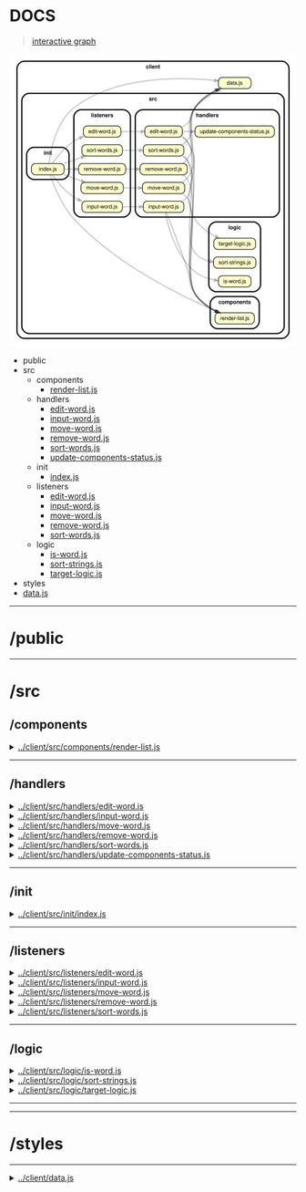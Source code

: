 <!-- BEGIN TITLE -->

# DOCS

<!-- END TITLE -->

<!-- BEGIN TREE -->

> [interactive graph](./dependency-graph.html)

![dependency graph](./dependency-graph.svg)

<!-- END TREE -->

<!-- BEGIN TOC -->

- public
- src
  - components
    - [render-list.js](#clientsrccomponentsrender-listjs)
  - handlers
    - [edit-word.js](#clientsrchandlersedit-wordjs)
    - [input-word.js](#clientsrchandlersinput-wordjs)
    - [move-word.js](#clientsrchandlersmove-wordjs)
    - [remove-word.js](#clientsrchandlersremove-wordjs)
    - [sort-words.js](#clientsrchandlerssort-wordsjs)
    - [update-components-status.js](#clientsrchandlersupdate-components-statusjs)
  - init
    - [index.js](#clientsrcinitindexjs)
  - listeners
    - [edit-word.js](#clientsrclistenersedit-wordjs)
    - [input-word.js](#clientsrclistenersinput-wordjs)
    - [move-word.js](#clientsrclistenersmove-wordjs)
    - [remove-word.js](#clientsrclistenersremove-wordjs)
    - [sort-words.js](#clientsrclistenerssort-wordsjs)
  - logic
    - [is-word.js](#clientsrclogicis-wordjs)
    - [sort-strings.js](#clientsrclogicsort-stringsjs)
    - [target-logic.js](#clientsrclogictarget-logicjs)
- styles
- [data.js](#clientdatajs)

---

<!-- END TOC -->

<!-- BEGIN DOCS -->

# /public

---

# /src

## /components

<details><summary><a href="../../client/src/components/render-list.js" id="clientsrccomponentsrender-listjs">../client/src/components/render-list.js</a></summary>

## Constants

<dl>
<dt><a href="#renderList">renderList</a></dt>
<dd><p>Render components to UI.</p>
</dd>
</dl>

## Functions

<dl>
<dt><a href="#renderListNew">renderListNew([data])</a></dt>
<dd><p>Render components of the New table on the UI.</p>
</dd>
<dt><a href="#renderListRem">renderListRem([data])</a></dt>
<dd><p>Render components of the Rem table on the UI.</p>
</dd>
</dl>

<a name="renderList"></a>

## renderList

Render components to UI.

| Param          | Type                | Default                               | Description                                                        |
| -------------- | ------------------- | ------------------------------------- | ------------------------------------------------------------------ |
| [data]         | <code>object</code> | <code>{}</code>                       | An object which contain word lists, sort type and other variables. |
| [listToRender] | <code>string</code> | <code>&quot;&#x27;&#x27;&quot;</code> | A string indicates which table(s) to render.                       |

<a name="renderListNew"></a>

## renderListNew([data])

Render components of the New table on the UI.

| Param  | Type                | Default         | Description                                                        |
| ------ | ------------------- | --------------- | ------------------------------------------------------------------ |
| [data] | <code>object</code> | <code>{}</code> | An object which contain word lists, sort type and other variables. |

<a name="renderListRem"></a>

## renderListRem([data])

Render components of the Rem table on the UI.

| Param  | Type                | Default         | Description                                                        |
| ------ | ------------------- | --------------- | ------------------------------------------------------------------ |
| [data] | <code>object</code> | <code>{}</code> | An object which contain word lists, sort type and other variables. |

</details>

---

## /handlers

<details><summary><a href="../../client/src/handlers/edit-word.js" id="clientsrchandlersedit-wordjs">../client/src/handlers/edit-word.js</a></summary>

## Constants

<dl>
<dt><a href="#editItemHandler">editItemHandler</a></dt>
<dd><p>Entry point for users edit a word on the list.
It is called each time the user clicks the &quot;pen&quot; button.</p>
</dd>
<dt><a href="#confirmEditWithEnterHandler">confirmEditWithEnterHandler</a></dt>
<dd><p>Entry point for users confirm edits on the list.
It is called each time the user press Enter key on label element.</p>
</dd>
</dl>

## Functions

<dl>
<dt><a href="#editItemHandlerNew">editItemHandlerNew(event)</a></dt>
<dd><p>Utility function of the handler of below event.
The user clicks the &quot;pen&quot; button.</p>
</dd>
<dt><a href="#editItemHandlerRem">editItemHandlerRem(event)</a></dt>
<dd><p>Utility function of the handler of below event.
The user clicks the &quot;pen&quot; button.</p>
</dd>
<dt><a href="#confirmEditWithEnterHandlerNew">confirmEditWithEnterHandlerNew(event)</a></dt>
<dd><p>Utility function of the handler of below event.
The user press Enter key on input element.</p>
</dd>
<dt><a href="#confirmEditWithEnterHandlerRem">confirmEditWithEnterHandlerRem(event)</a></dt>
<dd><p>Utility function of the handler of below event.
The user press Enter key on input element.</p>
</dd>
</dl>

<a name="editItemHandler"></a>

## editItemHandler

Entry point for users edit a word on the list.
It is called each time the user clicks the "pen" button.

| Param | Type               | Description                                          |
| ----- | ------------------ | ---------------------------------------------------- |
| event | <code>Event</code> | The event triggered when the user clicks the button. |

<a name="confirmEditWithEnterHandler"></a>

## confirmEditWithEnterHandler

Entry point for users confirm edits on the list.
It is called each time the user press Enter key on label element.

| Param | Type               | Description                                                         |
| ----- | ------------------ | ------------------------------------------------------------------- |
| event | <code>Event</code> | The event triggered when the user press Enter key on label element. |

<a name="editItemHandlerNew"></a>

## editItemHandlerNew(event)

Utility function of the handler of below event.
The user clicks the "pen" button.

| Param | Type               | Description                                          |
| ----- | ------------------ | ---------------------------------------------------- |
| event | <code>Event</code> | The event triggered when the user clicks the button. |

<a name="editItemHandlerRem"></a>

## editItemHandlerRem(event)

Utility function of the handler of below event.
The user clicks the "pen" button.

| Param | Type               | Description                                          |
| ----- | ------------------ | ---------------------------------------------------- |
| event | <code>Event</code> | The event triggered when the user clicks the button. |

<a name="confirmEditWithEnterHandlerNew"></a>

## confirmEditWithEnterHandlerNew(event)

Utility function of the handler of below event.
The user press Enter key on input element.

| Param | Type               | Description                                                         |
| ----- | ------------------ | ------------------------------------------------------------------- |
| event | <code>Event</code> | The event triggered when the user press Enter key on input element. |

<a name="confirmEditWithEnterHandlerRem"></a>

## confirmEditWithEnterHandlerRem(event)

Utility function of the handler of below event.
The user press Enter key on input element.

| Param | Type               | Description                                                         |
| ----- | ------------------ | ------------------------------------------------------------------- |
| event | <code>Event</code> | The event triggered when the user press Enter key on input element. |

</details>

<details><summary><a href="../../client/src/handlers/input-word.js" id="clientsrchandlersinput-wordjs">../client/src/handlers/input-word.js</a></summary>

## Constants

<dl>
<dt><a href="#inputWordHandler">inputWordHandler</a></dt>
<dd><p>Entry point for users adding a word to the list.
It is called each time the user clicks the &quot;add word&quot; button.</p>
</dd>
<dt><a href="#getInputWithEnterHandler">getInputWithEnterHandler</a></dt>
<dd><p>Entry point for users add word to list.
It is called each time the user press the &quot;Enter&quot; key.</p>
</dd>
</dl>

<a name="inputWordHandler"></a>

## inputWordHandler

Entry point for users adding a word to the list.
It is called each time the user clicks the "add word" button.

| Param | Type               | Description                                          |
| ----- | ------------------ | ---------------------------------------------------- |
| event | <code>Event</code> | The event triggered when the user clicks the button. |

<a name="getInputWithEnterHandler"></a>

## getInputWithEnterHandler

Entry point for users add word to list.
It is called each time the user press the "Enter" key.

| Param | Type               | Description                                     |
| ----- | ------------------ | ----------------------------------------------- |
| event | <code>Event</code> | The event triggered when press the "Enter" key. |

</details>

<details><summary><a href="../../client/src/handlers/move-word.js" id="clientsrchandlersmove-wordjs">../client/src/handlers/move-word.js</a></summary>

<a name="moveItemHandler"></a>

## moveItemHandler

Entry point for users move words between the lists.
It is called each time the user clicks the "to remembered" or "to new" button.

| Param | Type               | Description                                          |
| ----- | ------------------ | ---------------------------------------------------- |
| event | <code>Event</code> | The event triggered when the user clicks the button. |

</details>

<details><summary><a href="../../client/src/handlers/remove-word.js" id="clientsrchandlersremove-wordjs">../client/src/handlers/remove-word.js</a></summary>

<a name="removeWordHandler"></a>

## removeWordHandler

Entry point for users remove a word from the list.
It is called each time the user clicks the "trash can" button.

| Param | Type               | Description                                          |
| ----- | ------------------ | ---------------------------------------------------- |
| event | <code>Event</code> | The event triggered when the user clicks the button. |

</details>

<details><summary><a href="../../client/src/handlers/sort-words.js" id="clientsrchandlerssort-wordsjs">../client/src/handlers/sort-words.js</a></summary>

<a name="sortWordsHandler"></a>

## sortWordsHandler

Entry point for users sorting the list of words in this app.
It is called each time the input selection changes.

| Param | Type               | Description                                |
| ----- | ------------------ | ------------------------------------------ |
| event | <code>Event</code> | The event triggered by changing the input. |

</details>

<details><summary><a href="../../client/src/handlers/update-components-status.js" id="clientsrchandlersupdate-components-statusjs">../client/src/handlers/update-components-status.js</a></summary>

<a name="updateComponentsState"></a>

## updateComponentsState

Update the state of buttons and select on the UI.

| Param  | Type                | Default         | Description                                             |
| ------ | ------------------- | --------------- | ------------------------------------------------------- |
| [data] | <code>object</code> | <code>{}</code> | An object which contain two word lists and a sort type. |

</details>

---

## /init

<details><summary><a href="../../client/src/init/index.js" id="clientsrcinitindexjs">../client/src/init/index.js</a></summary>

</details>

---

## /listeners

<details><summary><a href="../../client/src/listeners/edit-word.js" id="clientsrclistenersedit-wordjs">../client/src/listeners/edit-word.js</a></summary>

</details>

<details><summary><a href="../../client/src/listeners/input-word.js" id="clientsrclistenersinput-wordjs">../client/src/listeners/input-word.js</a></summary>

</details>

<details><summary><a href="../../client/src/listeners/move-word.js" id="clientsrclistenersmove-wordjs">../client/src/listeners/move-word.js</a></summary>

</details>

<details><summary><a href="../../client/src/listeners/remove-word.js" id="clientsrclistenersremove-wordjs">../client/src/listeners/remove-word.js</a></summary>

</details>

<details><summary><a href="../../client/src/listeners/sort-words.js" id="clientsrclistenerssort-wordsjs">../client/src/listeners/sort-words.js</a></summary>

</details>

---

## /logic

<details><summary><a href="../../client/src/logic/is-word.js" id="clientsrclogicis-wordjs">../client/src/logic/is-word.js</a></summary>

<a name="isWord"></a>

## isWord ⇒ <code>boolean</code>

Checks if a string is a word. A word contains only letters.

**Returns**: <code>boolean</code> - Whether or not the text is a word.

| Param | Type                | Description                      |
| ----- | ------------------- | -------------------------------- |
| text  | <code>string</code> | A string to check for wordiness. |

**Example**

```js
isWord('hello') -> true
isWord('1ab') -> false
isWord('spell-check') -> false
```

</details>

<details><summary><a href="../../client/src/logic/sort-strings.js" id="clientsrclogicsort-stringsjs">../client/src/logic/sort-strings.js</a></summary>

<a name="sortStrings"></a>

## sortStrings ⇒ <code>Array.&lt;Array&gt;</code>

Sorts an array of strings in different ways.
It does not modify the argument (no side-effects).

**Returns**: <code>Array.&lt;Array&gt;</code> - A new sorted array containing the same strings as toSort.

| Param      | Type                             | Default                                     | Description                                                                                                                                                                                                                                                                                                             |
| ---------- | -------------------------------- | ------------------------------------------- | ----------------------------------------------------------------------------------------------------------------------------------------------------------------------------------------------------------------------------------------------------------------------------------------------------------------------- |
| [toSort]   | <code>Array.&lt;Array&gt;</code> | <code>[]</code>                             | The array of strings to sort.                                                                                                                                                                                                                                                                                           |
| [sortType] | <code>string</code>              | <code>&quot;&#x27;oldest&#x27;&quot;</code> | How to sort the strings, 6 options. - oldest: from oldest to newest. - newest: from newest to oldest. - shortest: from shortest to longest. - longest: from longest to shortest. - a: alphabetical order. - z: reverse alphabetical order. If the sortType is not one of these 6 options, a copy of toSort is returned. |

**Example**

```js
sortStrings = (["ab", "abc", "hello"], sortType = 'oldest') -> ["ab", "abc", "hello"]
sortStrings = (["ab", "abc", "hello"], sortType = 'longest') -> ["hello", "abc","ab"]
```

</details>

<details><summary><a href="../../client/src/logic/target-logic.js" id="clientsrclogictarget-logicjs">../client/src/logic/target-logic.js</a></summary>

## Constants

<dl>
<dt><a href="#targetAtNewPen">targetAtNewPen</a> ⇒ <code>boolean</code></dt>
<dd><p>Target logic: which component the event targets at.</p>
</dd>
<dt><a href="#targetAtRemPen">targetAtRemPen</a> ⇒ <code>boolean</code></dt>
<dd><p>Target logic: which component the event targets at.</p>
</dd>
<dt><a href="#targetAtNewList">targetAtNewList</a> ⇒ <code>boolean</code></dt>
<dd><p>Target logic: which component the event targets at.</p>
</dd>
<dt><a href="#targetAtRemList">targetAtRemList</a> ⇒ <code>boolean</code></dt>
<dd><p>Target logic: which component the event targets at.</p>
</dd>
</dl>

<a name="targetAtNewPen"></a>

## targetAtNewPen ⇒ <code>boolean</code>

Target logic: which component the event targets at.

**Returns**: <code>boolean</code> - .

| Param | Type                | Description             |
| ----- | ------------------- | ----------------------- |
| t     | <code>object</code> | The target of an event. |

<a name="targetAtRemPen"></a>

## targetAtRemPen ⇒ <code>boolean</code>

Target logic: which component the event targets at.

**Returns**: <code>boolean</code> - .

| Param | Type                | Description             |
| ----- | ------------------- | ----------------------- |
| t     | <code>object</code> | The target of an event. |

<a name="targetAtNewList"></a>

## targetAtNewList ⇒ <code>boolean</code>

Target logic: which component the event targets at.

**Returns**: <code>boolean</code> - .

| Param | Type                | Description             |
| ----- | ------------------- | ----------------------- |
| t     | <code>object</code> | The target of an event. |

<a name="targetAtRemList"></a>

## targetAtRemList ⇒ <code>boolean</code>

Target logic: which component the event targets at.

**Returns**: <code>boolean</code> - .

| Param | Type                | Description             |
| ----- | ------------------- | ----------------------- |
| t     | <code>object</code> | The target of an event. |

</details>

---

---

# /styles

---

<details><summary><a href="../../client/data.js" id="clientdatajs">../client/data.js</a></summary>

<a name="data"></a>

## data

**Properties**

| Name            | Type                              | Description                                                         |
| --------------- | --------------------------------- | ------------------------------------------------------------------- |
| newWords        | <code>Array.&lt;string&gt;</code> | An array of words that the user has provided.                       |
| rememberedWords | <code>Array.&lt;string&gt;</code> | An array of words that the user has moved from new words list.      |
| sort            | <code>string</code>               | A string indicating the order string should be displayed in the UI. |

</details>

<!-- END DOCS -->
